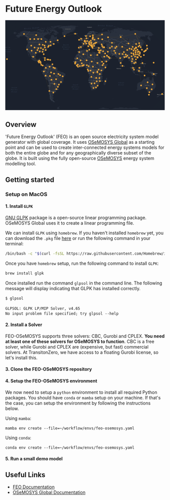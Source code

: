 # Future Energy Outlook

![Geographic scope](./docs/_static/osemosys-global.png "Geographic scope")

## Overview
'Future Energy Outlook' (FEO) is an open source electricity system model generator
with global coverage. It uses [OSeMOSYS Global](https://www.nature.com/articles/s41597-022-01737-0) as 
a starting point and can be used to create inter-connected energy
systems models for both the entire globe and for any geographically diverse
subset of the globe. It is built using the fully open-source 
[OSeMOSYS](https://osemosys.readthedocs.io/en/latest/) energy system modelling tool.

## Getting started

### Setup on MacOS

#### 1. Install `GLPK`

[GNU GLPK](https://www.gnu.org/software/glpk/#downloading) package is a open-source linear programming package. OSeMOSYS Global uses it to create a linear programming file.

We can install `GLPK` using `homebrew`. If you haven't installed `homebrew` yet, you can download the `.pkg` file [here](https://github.com/Homebrew/brew/releases/tag/4.1.12) or run the following command in your terminal:

```bash
/bin/bash -c "$(curl -fsSL https://raw.githubusercontent.com/Homebrew/install/HEAD/install.sh)"
```

Once you have `homebrew` setup, run the following command to install `GLPK`:

```bash
brew install glpk
```

Once installed run the command `glpsol` in the command line. The following message will display indicating that GLPK has installed correctly.

```
$ glpsol

GLPSOL: GLPK LP/MIP Solver, v4.65
No input problem file specified; try glpsol --help
```

#### 2. Install a Solver
FEO-OSeMOSYS supports three solvers: CBC, Gurobi and CPLEX. **You need at least one of these solvers for OSeMOSYS to function**. CBC is a free solver, while Gurobi and CPLEX are (expensive, but fast) commercial solvers. At TransitonZero, we have access to a floating Gurobi license, so let's install this.

#### 3. Clone the FEO-OSeMOSYS repository

#### 4. Setup the FEO-OSeMOSYS environment

We now need to setup a `python` environment to install all required Python packages. You should have `conda` or `mamba` setup on your machine. If that's the case, you can setup the environment by following the instructions below.

Using `mamba`:

```
mamba env create --file=~/workflow/envs/feo-osemosys.yaml
```

Using `conda`:

```
conda env create --file=~/workflow/envs/feo-osemosys.yaml
```

#### 5. Run a small demo model

## Useful Links

- [FEO Documentation](https://feo-esmod-osemosys.readthedocs.io/en/latest/)
- [OSeMOSYS Global Documentation](https://osemosys-global.readthedocs.io/en/latest/installation.html)
